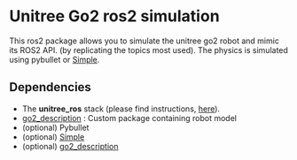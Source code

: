 # Unitree Go2 ros2 simulation

This ros2 package allows you to simulate the unitree go2 robot and mimic its ROS2 API. (by replicating the topics most used). The physics is simulated using pybullet or [Simple](https://github.com/Simple-Robotics/Simple).

Dependencies
------------

* The **unitree_ros** stack (please find instructions, [here](https://github.com/unitreerobotics/unitree_ros2/tree/master)).
* [go2_description](https://github.com/inria-paris-robotics-lab/go2_description) : Custom package containing robot model
* (optional) Pybullet
* (optional) [Simple](https://github.com/Simple-Robotics/Simple)
* (optional) [go2_description](https://github.com/inria-paris-robotics-lab/go2_description)
